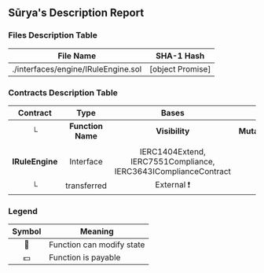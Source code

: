 ## Sūrya's Description Report

### Files Description Table


|  File Name  |  SHA-1 Hash  |
|-------------|--------------|
| ./interfaces/engine/IRuleEngine.sol | [object Promise] |


### Contracts Description Table


|  Contract  |         Type        |       Bases      |                  |                 |
|:----------:|:-------------------:|:----------------:|:----------------:|:---------------:|
|     └      |  **Function Name**  |  **Visibility**  |  **Mutability**  |  **Modifiers**  |
||||||
| **IRuleEngine** | Interface | IERC1404Extend, IERC7551Compliance, IERC3643IComplianceContract |||
| └ | transferred | External ❗️ | 🛑  |NO❗️ |


### Legend

|  Symbol  |  Meaning  |
|:--------:|-----------|
|    🛑    | Function can modify state |
|    💵    | Function is payable |
